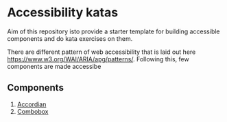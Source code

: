 # Accessibility katas

Aim of this repository isto provide a starter template for building accessible components and do kata exercises on them.

There are different pattern of web accessibility that is laid out here https://www.w3.org/WAI/ARIA/apg/patterns/. Following this, few components are made accessibe

## Components

1. [Accordian](https://github.com/himanshu31shr/accessibility-katas/blob/main/src/components/AccessibleAccordian/README.md)
2. [Combobox](https://github.com/himanshu31shr/accessibility-katas/blob/main/src/components/AccessibleComboBox/README.md)

